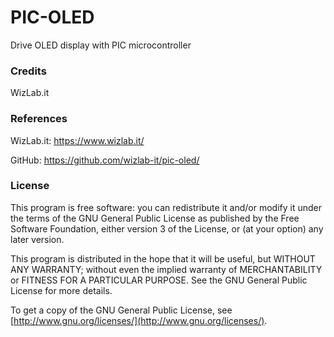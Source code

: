 # PIC-OLED

Drive OLED display with PIC microcontroller



### Credits

WizLab.it



### References

WizLab.it: https://www.wizlab.it/

GitHub: https://github.com/wizlab-it/pic-oled/



### License

This program is free software: you can redistribute it and/or modify
it under the terms of the GNU General Public License as published by
the Free Software Foundation, either version 3 of the License, or
(at your option) any later version.

This program is distributed in the hope that it will be useful,
but WITHOUT ANY WARRANTY; without even the implied warranty of
MERCHANTABILITY or FITNESS FOR A PARTICULAR PURPOSE. See the
GNU General Public License for more details.

To get a copy of the GNU General Public License, see [http://www.gnu.org/licenses/](http://www.gnu.org/licenses/).

